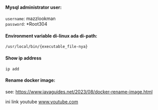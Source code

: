 #### Mysql administrator user:
`username`: mazzlookman <br>
`password`: *Root304

#### Environment variable di-linux ada di-path:
`/usr/local/bin/{executable_file-nya}`

#### Show ip address
`ip add`

#### Rename docker image:<br>
see: https://www.javaguides.net/2023/08/docker-rename-image.html

ini link youtube www.youtube.com
